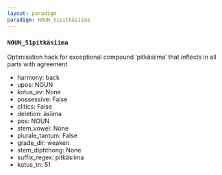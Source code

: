 ```yaml
---
layout: paradigm
paradigm: NOUN_51pitkäsiima
---
```

### ` NOUN_51pitkäsiima `

Optimisation hack for exceptional compound ’pitkäsiima’ that inflects in all parts with agreement
* harmony: back
* upos: NOUN
* kotus_av: None
* possessive: False
* clitics: False
* deletion: äsiima
* pos: NOUN
* stem_vowel: None
* plurale_tantum: False
* grade_dir: weaken
* stem_diphthong: None
* suffix_regex: pitkäsiima
* kotus_tn: 51
